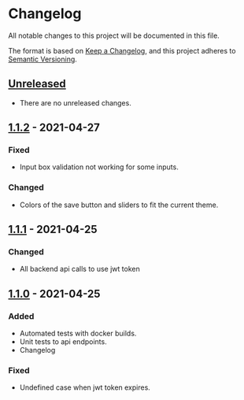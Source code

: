 # Changelog
All notable changes to this project will be documented in this file.

The format is based on [Keep a Changelog](https://keepachangelog.com/en/1.0.0/),
and this project adheres to [Semantic Versioning](https://semver.org/spec/v2.0.0.html).

## [Unreleased]
- There are no unreleased changes.

## [1.1.2] - 2021-04-27
### Fixed
- Input box validation not working for some inputs.

### Changed
- Colors of the save button and sliders to fit the current theme.

## [1.1.1] - 2021-04-25
### Changed
- All backend api calls to use jwt token

## [1.1.0] - 2021-04-25
### Added
- Automated tests with docker builds.
- Unit tests to api endpoints.
- Changelog

### Fixed
- Undefined case when jwt token expires.

[Unreleased]: https://github.com/aticie/ronnia-web/compare/v1.1.2...HEAD
[1.1.2]: https://github.com/aticie/ronnia-web/compare/v1.1.1...v1.1.2
[1.1.1]: https://github.com/aticie/ronnia-web/compare/v1.1.0...v1.1.1
[1.1.0]: https://github.com/aticie/ronnia-web/releases/tag/v1.1.0

